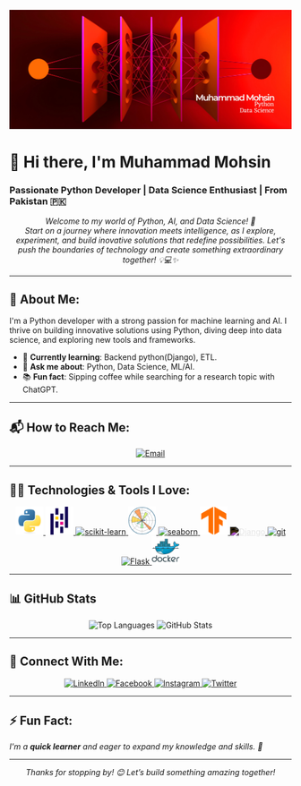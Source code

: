 ![MasterHead](https://github.com/Volcann/Volcann/blob/adadf15c7e6b7d8aa890624f0fafa0e02b03d3aa/Picsart_25-02-21_22-56-29-071.jpg)

# 👋 Hi there, I'm Muhammad Mohsin
### Passionate Python Developer | Data Science Enthusiast | From Pakistan 🇵🇰

<p align="center">
  <i>Welcome to my world of Python, AI, and Data Science! 🚀</i><br>
  <i>Start on a journey where innovation meets intelligence, as I explore, experiment, and build inovative solutions that redefine possibilities. Let's push the boundaries of technology and create something extraordinary together! 💡💻✨</i>
</p>

---

## 🔹 About Me:
I'm a Python developer with a strong passion for machine learning and AI. I thrive on building innovative solutions using Python, diving deep into data science, and exploring new tools and frameworks. 

- 🌱 **Currently learning**: Backend python(Django), ETL.
- 💬 **Ask me about**: Python, Data Science, ML/AI.
- 📚 **Fun fact**: Sipping coffee while searching for a research topic with ChatGPT.

---

## 📬 **How to Reach Me**:
<p align="center">
  <a href="mailto:mohsinmuhammad823@gmail.com">
    <img src="https://img.shields.io/badge/Email-@mohsinmuhammad823-c14438?style=for-the-badge&logo=gmail&logoColor=white" alt="Email" />
  </a>
</p>

---

## 🧑‍💻 Technologies & Tools I Love:
<p align="center">
  <a href="https://www.python.org" target="_blank">
    <img src="https://raw.githubusercontent.com/devicons/devicon/master/icons/python/python-original.svg" alt="Python" width="50" height="50" />
  </a>
  <a href="https://pandas.pydata.org/" target="_blank">
    <img src="https://raw.githubusercontent.com/devicons/devicon/master/icons/pandas/pandas-original.svg" alt="Pandas" width="50" height="50" />
  </a>
  <a href="https://scikit-learn.org/" target="_blank">
    <img src="https://upload.wikimedia.org/wikipedia/commons/0/05/Scikit_learn_logo_small.svg" alt="scikit-learn" width="50" height="50" />
  </a>
  <a href="https://matplotlib.org/" target="_blank">
    <img src="https://raw.githubusercontent.com/devicons/devicon/master/icons/matplotlib/matplotlib-original.svg" alt="matplotlib" width="50" height="50" />
  </a>
  <a href="https://seaborn.pydata.org/" target="_blank">
    <img src="https://seaborn.pydata.org/_images/logo-mark-lightbg.svg" alt="seaborn" width="50" height="50" />
  </a>
  <a href="https://www.tensorflow.org/" target="_blank">
    <img src="https://raw.githubusercontent.com/devicons/devicon/master/icons/tensorflow/tensorflow-original.svg" alt="tensorflow" width="50" height="50" />
  </a>
<a href="https://www.djangoproject.com/" target="_blank">
  <img src="https://cdn.jsdelivr.net/npm/simple-icons@v4/icons/django.svg" alt="Django" width="50" height="50" style="filter: invert(100%);" />
</a>
  <a href="https://git-scm.com/" target="_blank">
    <img src="https://www.vectorlogo.zone/logos/git-scm/git-scm-icon.svg" alt="git" width="50" height="50" />
  </a>
<a href="https://flask.palletsprojects.com/" target="_blank">
  <img src="https://cdn.jsdelivr.net/npm/simple-icons@v4/icons/flask.svg" alt="Flask" width="50" height="50" />
</a>
  <a href="https://www.docker.com/" target="_blank">
    <img src="https://raw.githubusercontent.com/devicons/devicon/master/icons/docker/docker-original-wordmark.svg" alt="docker" width="50" height="50" />
  </a>
</p>


---

## 📊 GitHub Stats
<p align="center">
  <img src="https://github-readme-stats.vercel.app/api/top-langs?username=volcann&show_icons=true&locale=en&layout=compact&hide=html,css&title_color=3498db&text_color=1f1f1f" alt="Top Languages" />
  <img src="https://github-readme-stats.vercel.app/api?username=volcann&show_icons=true&hide_title=true&count_private=true&include_all_commits=true&hide=prs&line_height=27&title_color=3498db&text_color=1f1f1f&bg_color=ffffff" alt="GitHub Stats" />
</p>

---

## 🔗 Connect With Me:

<p align="center">
  <a href="https://www.linkedin.com/in/volcann/" target="blank">
    <img src="https://img.shields.io/badge/LinkedIn-0A66C2?style=flat-square&logo=linkedin&logoColor=white" alt="LinkedIn" />
  </a>
  <a href="https://www.facebook.com/profile.php?id=100038076616979" target="blank">
    <img src="https://img.shields.io/badge/Facebook-1877F2?style=flat-square&logo=facebook&logoColor=white" alt="Facebook" />
  </a>
  <a href="https://www.instagram.com/me_volcani/" target="blank">
    <img src="https://img.shields.io/badge/Instagram-E4405F?style=flat-square&logo=instagram&logoColor=white" alt="Instagram" />
  </a>
  <a href="https://twitter.com/volcann_" target="blank">
    <img src="https://img.shields.io/badge/Twitter-1DA1F2?style=flat-square&logo=twitter&logoColor=white" alt="Twitter" />
  </a>
</p>

---

## ⚡ Fun Fact:
  *I'm a **quick learner** and eager to expand my knowledge and skills. 🚀*  

---

<p align="center">
  <i>Thanks for stopping by! 😊 Let’s build something amazing together!</i>
</p>

